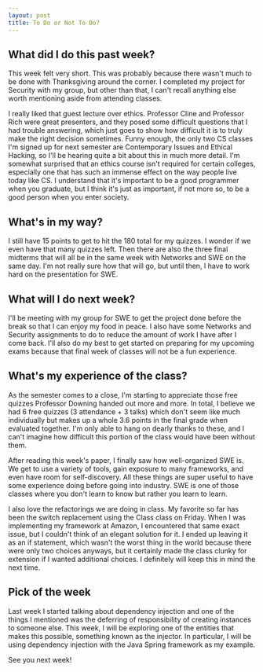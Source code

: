 ```yaml
---
layout: post
title: To Do or Not To Do?
---
```


## What did I do this past week?

This week felt very short. This was probably because there wasn't much to be done with Thanksgiving around the corner. I completed my project for Security with my group, but other than that, I can't recall anything else worth mentioning aside from attending classes.

I really liked that guest lecture over ethics. Professor Cline and Professor Rich were great presenters, and they posed some difficult questions that I had trouble answering, which just goes to show how difficult it is to truly make the right decision sometimes. Funny enough, the only two CS classes I'm signed up for next semester are Contemporary Issues and Ethical Hacking, so I'll be hearing quite a bit about this in much more detail. I'm somewhat surprised that an ethics course isn't required for certain colleges, especially one that has such an immense effect on the way people live today like CS. I understand that it's important to be a good programmer when you graduate, but I think it's just as important, if not more so, to be a good person when you enter society.

## What's in my way?

I still have 15 points to get to hit the 180 total for my quizzes. I wonder if we even have that many quizzes left. Then there are also the three final midterms that will all be in the same week with Networks and SWE on the same day. I'm not really sure how that will go, but until then, I have to work hard on the presentation for SWE.

## What will I do next week?

I'll be meeting with my group for SWE to get the project done before the break so that I can enjoy my food in peace. I also have some Networks and Security assignments to do to reduce the amount of work I have after I come back. I'll also do my best to get started on preparing for my upcoming exams because that final week of classes will not be a fun experience.

## What's my experience of the class?

As the semester comes to a close, I'm starting to appreciate those free quizzes Professor Downing handed out more and more. In total, I believe we had 6 free quizzes (3 attendance + 3 talks) which don't seem like much individually but makes up a whole 3.6 points in the final grade when evaluated together. I'm only able to hang on dearly thanks to these, and I can't imagine how difficult this portion of the class would have been without them.

After reading this week's paper, I finally saw how well-organized SWE is. We get to use a variety of tools, gain exposure to many frameworks, and even have room for self-discovery. All these things are super useful to have some experience doing before going into industry. SWE is one of those classes where you don't learn to know but rather you learn to learn.

I also love the refactorings we are doing in class. My favorite so far has been the switch replacement using the Class class on Friday. When I was implementing my framework at Amazon, I encountered that same exact issue, but I couldn't think of an elegant solution for it. I ended up leaving it as an if statement, which wasn't the worst thing in the world because there were only two choices anyways, but it certainly made the class clunky for extension if I wanted additional choices. I definitely will keep this in mind the next time.

## Pick of the week

Last week I started talking about dependency injection and one of the things I mentioned was the deferring of responsibility of creating instances to someone else. This week, I will be exploring one of the entities that makes this possible, something known as the injector. In particular, I will be using dependency injection with the Java Spring framework as my example.



See you next week!
